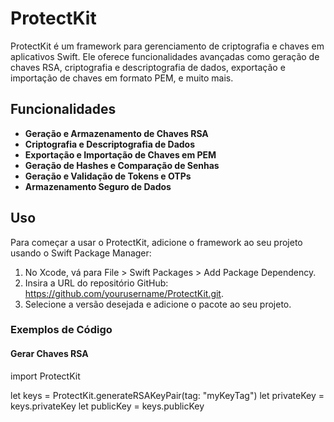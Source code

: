 # ProtectKit

ProtectKit é um framework para gerenciamento de criptografia e chaves em aplicativos Swift. Ele oferece funcionalidades avançadas como geração de chaves RSA, criptografia e descriptografia de dados, exportação e importação de chaves em formato PEM, e muito mais.

## Funcionalidades

- **Geração e Armazenamento de Chaves RSA**
- **Criptografia e Descriptografia de Dados**
- **Exportação e Importação de Chaves em PEM**
- **Geração de Hashes e Comparação de Senhas**
- **Geração e Validação de Tokens e OTPs**
- **Armazenamento Seguro de Dados**

 ## Uso

Para começar a usar o ProtectKit, adicione o framework ao seu projeto usando o Swift Package Manager:

1. No Xcode, vá para File > Swift Packages > Add Package Dependency.
2. Insira a URL do repositório GitHub: https://github.com/yourusername/ProtectKit.git.
3. Selecione a versão desejada e adicione o pacote ao seu projeto.

### Exemplos de Código

#### Gerar Chaves RSA


import ProtectKit

let keys = ProtectKit.generateRSAKeyPair(tag: "myKeyTag")
let privateKey = keys.privateKey
let publicKey = keys.publicKey
